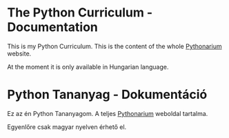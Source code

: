 # The Python Curriculum - Documentation
This is my Python Curriculum. This is the content of the whole [Pythonarium](https://medium.com/Pythonarium) website.

At the moment  it is only available in Hungarian language.

<!--
You can access the content in the following languages:
- English: https://github.com/nlharri/PythonCurriculum/tree/master/Documentation/en
- Hungarian: https://github.com/nlharri/PythonCurriculum/tree/master/Documentation/hu
-->

# Python Tananyag - Dokumentáció
Ez az én Python Tananyagom. A teljes [Pythonarium](https://medium.com/Pythonarium) weboldal tartalma.

Egyenlőre csak magyar nyelven érhető el.

<!--
Elérhető az alábbi nyelveken:
- Angol: https://github.com/nlharri/PythonCurriculum/tree/master/Documentation/en
- Magyar: https://github.com/nlharri/PythonCurriculum/tree/master/Documentation/hu
-->
